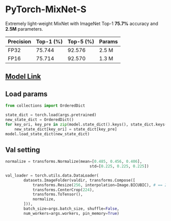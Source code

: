 # PyTorch-MixNet-S
Extremely light-weight MixNet with ImageNet Top-1 **75.7%** accuracy and **2.5M** parameters.

Precision | Top-1 (%) | Top-5 (%) | Params
------------ | ------------- | ----------- | ------------
FP32 | 75.744 | 92.576 | 2.5 M
FP16 | 75.714 | 92.570 | 1.3 M

## [Model Link](./mixnet-ss.pth)

## Load params
```python
from collections import OrderedDict

state_dict = torch.load(args.pretrained)
new_state_dict = OrderedDict()
for key_ori, key_pre in zip(model.state_dict().keys(), state_dict.keys()):
    new_state_dict[key_ori] = state_dict[key_pre]
model.load_state_dict(new_state_dict)       
```

## Val setting
```python
normalize = transforms.Normalize(mean=[0.485, 0.456, 0.406],
                                     std=[0.225, 0.225, 0.225])

val_loader = torch.utils.data.DataLoader(
        datasets.ImageFolder(valdir, transforms.Compose([
            transforms.Resize(256, interpolation=Image.BICUBIC), # == 256
            transforms.CenterCrop(224),
            transforms.ToTensor(),
            normalize,
        ])),
        batch_size=args.batch_size, shuffle=False,
        num_workers=args.workers, pin_memory=True)
```
